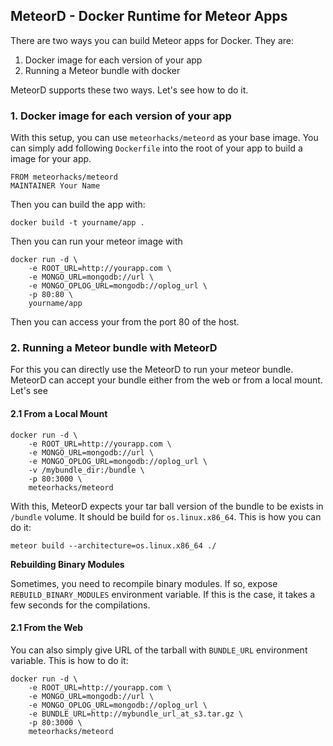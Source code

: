 ## MeteorD - Docker Runtime for Meteor Apps

There are two ways you can build Meteor apps for Docker. They are:

1. Docker image for each version of your app
2. Running a Meteor bundle with docker

MeteorD supports these two ways. Let's see how to do it.

### 1. Docker image for each version of your app

With this setup, you can use `meteorhacks/meteord` as your base image. You can simply add following `Dockerfile` into the root of your app to build a image for your app.

~~~shell
FROM meteorhacks/meteord
MAINTAINER Your Name
~~~

Then you can build the app with:

~~~shell
docker build -t yourname/app .
~~~

Then you can run your meteor image with

~~~shell
docker run -d \
    -e ROOT_URL=http://yourapp.com \
    -e MONGO_URL=mongodb://url \
    -e MONGO_OPLOG_URL=mongodb://oplog_url \
    -p 80:80 \
    yourname/app 
~~~

Then you can access your from the port 80 of the host.

### 2. Running a Meteor bundle with MeteorD

For this you can directly use the MeteorD to run your meteor bundle. MeteorD can accept your bundle either from the web or from a local mount. Let's see

#### 2.1 From a Local Mount

~~~shell
docker run -d \
    -e ROOT_URL=http://yourapp.com \
    -e MONGO_URL=mongodb://url \
    -e MONGO_OPLOG_URL=mongodb://oplog_url \
    -v /mybundle_dir:/bundle \
    -p 80:3000 \
    meteorhacks/meteord
~~~

With this, MeteorD expects your tar ball version of the bundle to be exists in `/bundle` volume. It should be build for `os.linux.x86_64`. This is how you can do it:

~~~shell
meteor build --architecture=os.linux.x86_64 ./
~~~


**Rebuilding Binary Modules**

Sometimes, you need to recompile binary modules. If so, expose `REBUILD_BINARY_MODULES` environment variable. If this is the case, it takes a few seconds for the compilations.

#### 2.1 From the Web

You can also simply give URL of the tarball with `BUNDLE_URL` environment variable. This is how to do it:

~~~shell
docker run -d \
    -e ROOT_URL=http://yourapp.com \
    -e MONGO_URL=mongodb://url \
    -e MONGO_OPLOG_URL=mongodb://oplog_url \
    -e BUNDLE_URL=http://mybundle_url_at_s3.tar.gz \
    -p 80:3000 \
    meteorhacks/meteord
~~~

